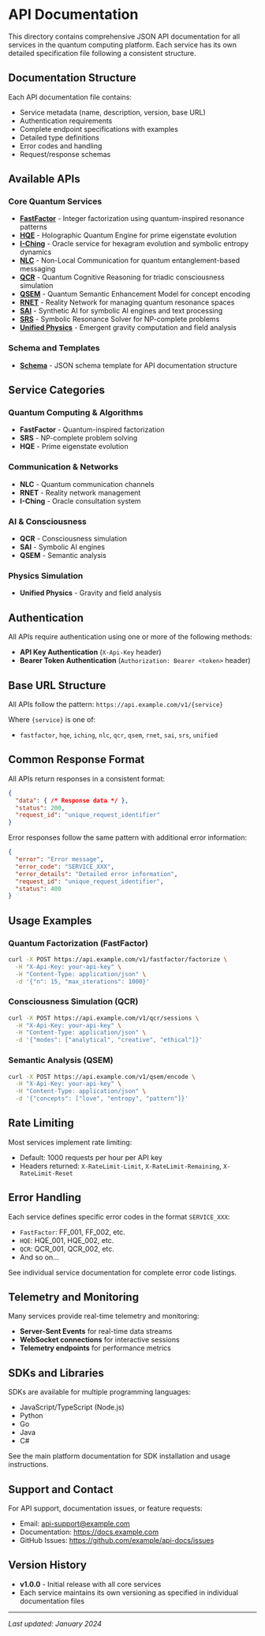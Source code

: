 # API Documentation

This directory contains comprehensive JSON API documentation for all services in the quantum computing platform. Each service has its own detailed specification file following a consistent structure.

## Documentation Structure

Each API documentation file contains:
- Service metadata (name, description, version, base URL)
- Authentication requirements
- Complete endpoint specifications with examples
- Detailed type definitions
- Error codes and handling
- Request/response schemas

## Available APIs

### Core Quantum Services

- **[FastFactor](./fastfactor.json)** - Integer factorization using quantum-inspired resonance patterns
- **[HQE](./hqe.json)** - Holographic Quantum Engine for prime eigenstate evolution
- **[I-Ching](./iching.json)** - Oracle service for hexagram evolution and symbolic entropy dynamics
- **[NLC](./nlc.json)** - Non-Local Communication for quantum entanglement-based messaging
- **[QCR](./qcr.json)** - Quantum Cognitive Reasoning for triadic consciousness simulation
- **[QSEM](./qsem.json)** - Quantum Semantic Enhancement Model for concept encoding
- **[RNET](./rnet.json)** - Reality Network for managing quantum resonance spaces
- **[SAI](./sai.json)** - Synthetic AI for symbolic AI engines and text processing
- **[SRS](./srs.json)** - Symbolic Resonance Solver for NP-complete problems
- **[Unified Physics](./unified.json)** - Emergent gravity computation and field analysis

### Schema and Templates

- **[Schema](./schema.json)** - JSON schema template for API documentation structure

## Service Categories

### Quantum Computing & Algorithms
- **FastFactor** - Quantum-inspired factorization
- **SRS** - NP-complete problem solving
- **HQE** - Prime eigenstate evolution

### Communication & Networks
- **NLC** - Quantum communication channels
- **RNET** - Reality network management
- **I-Ching** - Oracle consultation system

### AI & Consciousness
- **QCR** - Consciousness simulation
- **SAI** - Symbolic AI engines
- **QSEM** - Semantic analysis

### Physics Simulation
- **Unified Physics** - Gravity and field analysis

## Authentication

All APIs require authentication using one or more of the following methods:
- **API Key Authentication** (`X-Api-Key` header)
- **Bearer Token Authentication** (`Authorization: Bearer <token>` header)

## Base URL Structure

All APIs follow the pattern: `https://api.example.com/v1/{service}`

Where `{service}` is one of:
- `fastfactor`, `hqe`, `iching`, `nlc`, `qcr`, `qsem`, `rnet`, `sai`, `srs`, `unified`

## Common Response Format

All APIs return responses in a consistent format:

```json
{
  "data": { /* Response data */ },
  "status": 200,
  "request_id": "unique_request_identifier"
}
```

Error responses follow the same pattern with additional error information:

```json
{
  "error": "Error message",
  "error_code": "SERVICE_XXX",
  "error_details": "Detailed error information",
  "request_id": "unique_request_identifier",
  "status": 400
}
```

## Usage Examples

### Quantum Factorization (FastFactor)
```bash
curl -X POST https://api.example.com/v1/fastfactor/factorize \
  -H "X-Api-Key: your-api-key" \
  -H "Content-Type: application/json" \
  -d '{"n": 15, "max_iterations": 1000}'
```

### Consciousness Simulation (QCR)
```bash
curl -X POST https://api.example.com/v1/qcr/sessions \
  -H "X-Api-Key: your-api-key" \
  -H "Content-Type: application/json" \
  -d '{"modes": ["analytical", "creative", "ethical"]}'
```

### Semantic Analysis (QSEM)
```bash
curl -X POST https://api.example.com/v1/qsem/encode \
  -H "X-Api-Key: your-api-key" \
  -H "Content-Type: application/json" \
  -d '{"concepts": ["love", "entropy", "pattern"]}'
```

## Rate Limiting

Most services implement rate limiting:
- Default: 1000 requests per hour per API key
- Headers returned: `X-RateLimit-Limit`, `X-RateLimit-Remaining`, `X-RateLimit-Reset`

## Error Handling

Each service defines specific error codes in the format `SERVICE_XXX`:
- `FastFactor`: FF_001, FF_002, etc.
- `HQE`: HQE_001, HQE_002, etc.
- `QCR`: QCR_001, QCR_002, etc.
- And so on...

See individual service documentation for complete error code listings.

## Telemetry and Monitoring

Many services provide real-time telemetry and monitoring:
- **Server-Sent Events** for real-time data streams
- **WebSocket connections** for interactive sessions
- **Telemetry endpoints** for performance metrics

## SDKs and Libraries

SDKs are available for multiple programming languages:
- JavaScript/TypeScript (Node.js)
- Python
- Go
- Java
- C#

See the main platform documentation for SDK installation and usage instructions.

## Support and Contact

For API support, documentation issues, or feature requests:
- Email: api-support@example.com
- Documentation: https://docs.example.com
- GitHub Issues: https://github.com/example/api-docs/issues

## Version History

- **v1.0.0** - Initial release with all core services
- Each service maintains its own versioning as specified in individual documentation files

---

*Last updated: January 2024*